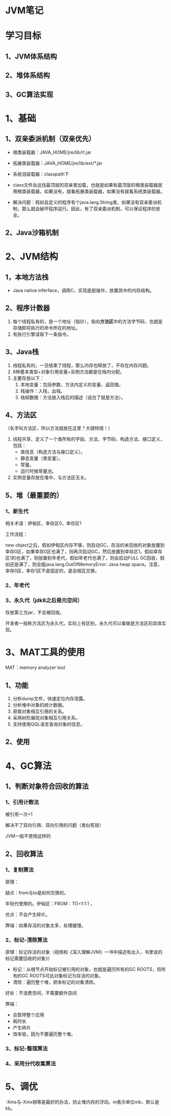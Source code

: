 # JVM笔记

# 学习目标

## 1、JVM体系结构

## 2、堆体系结构

## 3、GC算法实现

# 1、基础

## 1、双亲委派机制（双亲优先）

- 根类装载器：JAVA_HOME/jre/lib/rt.jar
- 拓展类装载器：JAVA_HOME/jre/lib/ext/*.jar
- 系统泪装载器：classpath下

- class文件永远找最顶层的双亲类加载，也就是如果有最顶层的根类装载器就用根类装载器，如果没有，就看拓展类装载器，如果没有就看系统类装载器。
- 解决问题：假如自定义的程序有个java.lang.String类，如果没有双亲委派机制，那么就会破坏程序运行。因此，有了双亲委派机制，可以保证程序的安全。

## 2、Java沙箱机制



# 2、JVM结构

## 1，本地方法栈

- Java native inferface，调用C，实现底层操作，放置其中的内存结构。

## 2、程序计数器

1. 每个线程私有的，是一个地址（指针），指向**方法区**中的方法字节码，也就是存储即将执行的命令所在的地址。
2. 有执行引擎读取下一条指令。

## 3、Java栈

1. 线程私有的，一旦结束了线程，那么内存也释放了，不存在内存问题。
2. 8种基本类型+对象引用变量+实例方法都是在栈内分配。
3. 主要存放以下：
   1. 本地变量：包括参数，方法内定义的变量，返回值。
   2. 栈操作：入栈，出栈。
   3. 栈帧数据：方法放入栈后的描述（说白了就是方法）。



## 4、方法区

（名字叫方法区，所以方法就放在这里？大错特错！）

1. 线程共享，定义了一个类所有的字段、方法、字节码、构造方法、接口定义，包括：
   - 类信息（构造方法与接口定义）。
   - 静态变量（类变量）。
   - 常量。
   - 运行时候常量池。
2. 实例变量存放在堆中，与方法区无关。

## 5、**堆（最重要的）**

### 1、新生代

相关术语：伊甸区，幸存区0，幸存区1

工作流程：

new object之后，假如伊甸区内存不够，则启动GC，存活的未回收的对象放置到幸存0区，如果幸存0区也满了，则再次启动GC，然后放置到幸存区1，假如幸存区1的也满了，则放置到年老代，假如年老代也满了，则会启动FULL GC回收，假如还是满了，则会报java.lang.OutOfMemoryError: Java heap space。注意，幸存0区，幸存1区不是固定的，是会相互交换。

### 2、年老代

### 3、永久代（jdk8之后是元空间）

存放第三方jar，不会被回收。

开发者一般称方法区为永久代，实际上有区别，永久代可以看做是方法区的具体实现。

# 3、MAT工具的使用

MAT：memory analyzer tool

## 1、功能

1. 分析dump文件，快速定位内存泄露。
2. 分析堆中对象的统计数据。
3. 获取对象相互引用的关系。
4. 采用树形展现对象相互引用关系。
5. 支持使用QQL语言查询对象的信息。

## 2、使用

# 4、GC算法

## 1、判断对象符合回收的算法

### 1、引用计数法

被引用一次+1

解决不了双向引用、双向引用的问题（类似死锁）

JVM一般不使用这样的

## 2、回收算法

### 1、复制算法

原理：

疑点：from与to是如何交换的。

年轻代使用的。伊甸区：FROM：TO=1:1:1 ，

优点：不会产生碎片。

弊端：如果存活的对象太多，处理缓慢。

### 2、标记-清除算法

原理：标记存活的对象（视频和《深入理解JVM》一书中描述有出入，书里说的标记需要回收的对象》）

- 标记：从根节点开始标记被引用的对象，也就是遍历所有的GC ROOTS，将所有的GC ROOTS可达对象标记为存活的对象。
- 清除：遍历整个堆，把未标记的对象清除。

好处：不浪费空间，不需要额外空间

弊端：

- 会暂停整个应用
- 耗时长
- 产生碎片
- 效率低，因为不要遍历整个堆。

### 3、标记-整理算法

### 4、采用分代收集算法

# 5、调优

-Xms与-Xmx相等是最好的办法，防止堆内存的浮动。m表示单位mb，默认是kb。